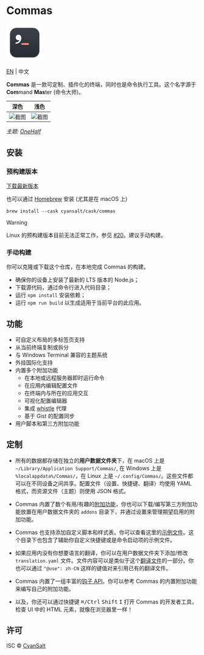 # Commas

<img src="https://raw.githubusercontent.com/CyanSalt/commas/master/resources/images/icon.png" width="96">

[EN](../README.md) | 中文

**Commas** 是一款可定制、插件化的终端，同时也是命令执行工具。这个名字源于 **Com**mand **Mas**ter (命令大师)。

| 深色 | 浅色 |
| --- | --- |
| ![截图](https://github.com/CyanSalt/commas/assets/5101076/1c034b43-0fed-4183-abe0-ad2077fd261b) | ![截图](https://github.com/CyanSalt/commas/assets/5101076/7592723f-fd56-4437-bc2f-cd49b99908cd) |

*主题: [OneHalf](https://github.com/sonph/onehalf)*

## 安装

### 预构建版本

[下载最新版本](https://github.com/CyanSalt/commas/releases)

也可以通过 [Homebrew](https://brew.sh/) 安装 (尤其是在 macOS 上)

```shell
brew install --cask cyansalt/cask/commas
```

> [!WARNING]
> Linux 的预构建版本目前无法正常工作，参见 [#20](https://github.com/CyanSalt/commas/issues/20)。建议手动构建。

### 手动构建

你可以克隆或下载这个仓库，在本地完成 Commas 的构建。
  - 确保你的设备上安装了最新的 LTS 版本的 Node.js；
  - 下载源代码，通过命令行进入代码目录；
  - 运行 `npm install` 安装依赖；
  - 运行 `npm run build` 以生成适用于当前平台的此应用。

## 功能

- 可自定义布局的多标签页支持
- 从当前终端复制或拆分
- 与 Windows Terminal 兼容的主题系统
- 外挂国际化支持
- 内置多个附加功能
  - 在本地或远程服务器即时运行命令
  - 在应用内编辑配置文件
  - 在终端内与所在的应用交互
  - 可视化配置编辑器
  - 集成 [whistle](https://github.com/avwo/whistle) 代理
  - 基于 Gist 的配置同步
- 用户脚本和第三方附加功能

## 定制

- 所有的数据都存储在独立的**用户数据文件夹**下，在 macOS 上是 `~/Library/Application Support/Commas/`, 在 Windows 上是 `%localappdata%/Commas/`，在 Linux 上是 `~/.config/Commas/`。这些文件都可以在不同设备之间共享。配置文件（设置、快捷键、翻译）均使用 YAML 格式，而资源文件（主题）则使用 JSON 格式。

- Commas 内置了数个有用/有趣的[附加功能](https://github.com/CyanSalt/commas/tree/master/addons)，你也可以下载/编写第三方附加功能放置在用户数据文件夹的 `addons` 目录下，并通过设置来管理期望启用的附加功能。

- Commas 也支持添加自定义脚本和样式表。你可以查看这里的[示例文件](https://github.com/CyanSalt/commas/tree/master/resources/examples)。这个目录下也包含了辅助你自定义快捷键或是命令启动项的示例文件。

- 如果应用内没有你想要语言的翻译，你可以在用户数据文件夹下添加/修改 `translation.yaml` 文件。文件内容可以是类似于这个[翻译文件](https://github.com/CyanSalt/commas/blob/master/resources/locales/zh-CN.json)的一部分。你也可以通过 `"@use": zh-CN` 这样的键值对来引用已有的翻译文件。

- Commas 内置了一组丰富的[钩子 API](https://github.com/CyanSalt/commas/tree/master/api)。你可以参考 Commas 的内置附加功能来编写自己的附加功能。

- 以及，你还可以通过快捷键 <kbd>&#8984;/Ctrl</kbd> <kbd>Shift</kbd> <kbd>I</kbd> 打开 Commas 的开发者工具，检查 UI 中的 HTML 元素，就像在浏览器里一样！

## 许可

ISC &copy; [CyanSalt](https://github.com/CyanSalt)
